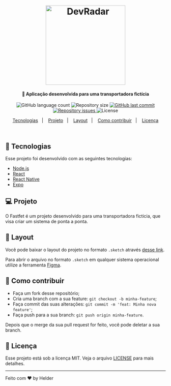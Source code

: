 <h1 align="center">
    <img alt="DevRadar" title="#delicinha" src="https://raw.githubusercontent.com/Rocketseat/bootcamp-gostack-desafio-02/master/.github/logo.png" width="250px" />
</h1>

<h4 align="center">
  🚀 Aplicação desenvolvida para uma transportadora fictícia
</h4>
<p align="center">
  <img alt="GitHub language count" src="https://img.shields.io/github/languages/count/helderavila/fastfeet">

  <img alt="Repository size" src="https://img.shields.io/github/repo-size/helderavila/fastfeet">

  <a href="https://github.com/helderavila/fastfeet/commits/master">
    <img alt="GitHub last commit" src="https://img.shields.io/github/last-commit/helderavila/fastfeet">
  </a>

  <a href="https://github.com/helderavila/fastfeet/issues">
    <img alt="Repository issues" src="https://img.shields.io/github/issues/helderavila/fastfeet">
  </a>

  <img alt="License" src="https://img.shields.io/badge/license-MIT-brightgreen">
</p>

<p align="center">
  <a href="#rocket-tecnologias">Tecnologias</a>&nbsp;&nbsp;&nbsp;|&nbsp;&nbsp;&nbsp;
  <a href="#-projeto">Projeto</a>&nbsp;&nbsp;&nbsp;|&nbsp;&nbsp;&nbsp;
  <a href="#-layout">Layout</a>&nbsp;&nbsp;&nbsp;|&nbsp;&nbsp;&nbsp;
  <a href="#-como-contribuir">Como contribuir</a>&nbsp;&nbsp;&nbsp;|&nbsp;&nbsp;&nbsp;
  <a href="#memo-licença">Licença</a>
</p>

<br>

## :rocket: Tecnologias

Esse projeto foi desenvolvido com as seguintes tecnologias:

- [Node.js](https://nodejs.org/en/)
- [React](https://reactjs.org)
- [React Native](https://facebook.github.io/react-native/)
- [Expo](https://expo.io/)

## 💻 Projeto

O Fastfet é um projeto desenvolvido para uma transportadora ficticia, que visa criar um sistema de ponta a ponta.

## 🔖 Layout

Você pode baixar o layout do projeto no formato `.sketch` através [desse link](nope).

Para abrir o arquivo no formato `.sketch` em qualquer sistema operacional utilize a ferramenta [Figma](https://figma.com).

## 🤔 Como contribuir

- Faça um fork desse repositório;
- Cria uma branch com a sua feature: `git checkout -b minha-feature`;
- Faça commit das suas alterações: `git commit -m 'feat: Minha nova feature'`;
- Faça push para a sua branch: `git push origin minha-feature`.

Depois que o merge da sua pull request for feito, você pode deletar a sua branch.

## :memo: Licença

Esse projeto está sob a licença MIT. Veja o arquivo [LICENSE](LICENSE.md) para mais detalhes.

---

Feito com ♥ by Helder

